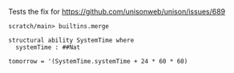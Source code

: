 Tests the fix for https://github.com/unisonweb/unison/issues/689

``` ucm :hide
scratch/main> builtins.merge
```

``` unison
structural ability SystemTime where
  systemTime : ##Nat

tomorrow = '(SystemTime.systemTime + 24 * 60 * 60)
```
